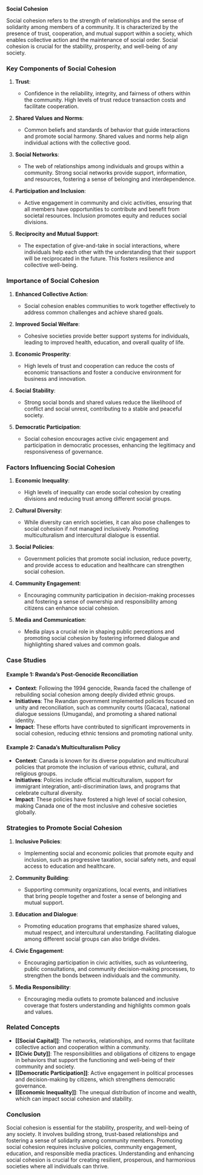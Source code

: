 **Social Cohesion**

Social cohesion refers to the strength of relationships and the sense of solidarity among members of a community. It is characterized by the presence of trust, cooperation, and mutual support within a society, which enables collective action and the maintenance of social order. Social cohesion is crucial for the stability, prosperity, and well-being of any society.

### Key Components of Social Cohesion

1. **Trust**:
   - Confidence in the reliability, integrity, and fairness of others within the community. High levels of trust reduce transaction costs and facilitate cooperation.

2. **Shared Values and Norms**:
   - Common beliefs and standards of behavior that guide interactions and promote social harmony. Shared values and norms help align individual actions with the collective good.

3. **Social Networks**:
   - The web of relationships among individuals and groups within a community. Strong social networks provide support, information, and resources, fostering a sense of belonging and interdependence.

4. **Participation and Inclusion**:
   - Active engagement in community and civic activities, ensuring that all members have opportunities to contribute and benefit from societal resources. Inclusion promotes equity and reduces social divisions.

5. **Reciprocity and Mutual Support**:
   - The expectation of give-and-take in social interactions, where individuals help each other with the understanding that their support will be reciprocated in the future. This fosters resilience and collective well-being.

### Importance of Social Cohesion

1. **Enhanced Collective Action**:
   - Social cohesion enables communities to work together effectively to address common challenges and achieve shared goals.

2. **Improved Social Welfare**:
   - Cohesive societies provide better support systems for individuals, leading to improved health, education, and overall quality of life.

3. **Economic Prosperity**:
   - High levels of trust and cooperation can reduce the costs of economic transactions and foster a conducive environment for business and innovation.

4. **Social Stability**:
   - Strong social bonds and shared values reduce the likelihood of conflict and social unrest, contributing to a stable and peaceful society.

5. **Democratic Participation**:
   - Social cohesion encourages active civic engagement and participation in democratic processes, enhancing the legitimacy and responsiveness of governance.

### Factors Influencing Social Cohesion

1. **Economic Inequality**:
   - High levels of inequality can erode social cohesion by creating divisions and reducing trust among different social groups.

2. **Cultural Diversity**:
   - While diversity can enrich societies, it can also pose challenges to social cohesion if not managed inclusively. Promoting multiculturalism and intercultural dialogue is essential.

3. **Social Policies**:
   - Government policies that promote social inclusion, reduce poverty, and provide access to education and healthcare can strengthen social cohesion.

4. **Community Engagement**:
   - Encouraging community participation in decision-making processes and fostering a sense of ownership and responsibility among citizens can enhance social cohesion.

5. **Media and Communication**:
   - Media plays a crucial role in shaping public perceptions and promoting social cohesion by fostering informed dialogue and highlighting shared values and common goals.

### Case Studies

#### Example 1: **Rwanda’s Post-Genocide Reconciliation**

- **Context**: Following the 1994 genocide, Rwanda faced the challenge of rebuilding social cohesion among deeply divided ethnic groups.
- **Initiatives**: The Rwandan government implemented policies focused on unity and reconciliation, such as community courts (Gacaca), national dialogue sessions (Umuganda), and promoting a shared national identity.
- **Impact**: These efforts have contributed to significant improvements in social cohesion, reducing ethnic tensions and promoting national unity.

#### Example 2: **Canada’s Multiculturalism Policy**

- **Context**: Canada is known for its diverse population and multicultural policies that promote the inclusion of various ethnic, cultural, and religious groups.
- **Initiatives**: Policies include official multiculturalism, support for immigrant integration, anti-discrimination laws, and programs that celebrate cultural diversity.
- **Impact**: These policies have fostered a high level of social cohesion, making Canada one of the most inclusive and cohesive societies globally.

### Strategies to Promote Social Cohesion

1. **Inclusive Policies**:
   - Implementing social and economic policies that promote equity and inclusion, such as progressive taxation, social safety nets, and equal access to education and healthcare.

2. **Community Building**:
   - Supporting community organizations, local events, and initiatives that bring people together and foster a sense of belonging and mutual support.

3. **Education and Dialogue**:
   - Promoting education programs that emphasize shared values, mutual respect, and intercultural understanding. Facilitating dialogue among different social groups can also bridge divides.

4. **Civic Engagement**:
   - Encouraging participation in civic activities, such as volunteering, public consultations, and community decision-making processes, to strengthen the bonds between individuals and the community.

5. **Media Responsibility**:
   - Encouraging media outlets to promote balanced and inclusive coverage that fosters understanding and highlights common goals and values.

### Related Concepts

- **[[Social Capital]]**: The networks, relationships, and norms that facilitate collective action and cooperation within a community.
- **[[Civic Duty]]**: The responsibilities and obligations of citizens to engage in behaviors that support the functioning and well-being of their community and society.
- **[[Democratic Participation]]**: Active engagement in political processes and decision-making by citizens, which strengthens democratic governance.
- **[[Economic Inequality]]**: The unequal distribution of income and wealth, which can impact social cohesion and stability.

### Conclusion

Social cohesion is essential for the stability, prosperity, and well-being of any society. It involves building strong, trust-based relationships and fostering a sense of solidarity among community members. Promoting social cohesion requires inclusive policies, community engagement, education, and responsible media practices. Understanding and enhancing social cohesion is crucial for creating resilient, prosperous, and harmonious societies where all individuals can thrive.